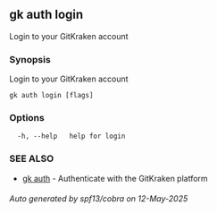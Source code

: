 ## gk auth login

Login to your GitKraken account

### Synopsis

Login to your GitKraken account

```
gk auth login [flags]
```

### Options

```
  -h, --help   help for login
```

### SEE ALSO

* [gk auth](gk_auth.md)	 - Authenticate with the GitKraken platform

###### Auto generated by spf13/cobra on 12-May-2025

